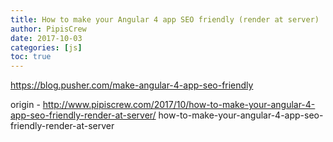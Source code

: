 ```yaml
---
title: How to make your Angular 4 app SEO friendly (render at server)
author: PipisCrew
date: 2017-10-03
categories: [js]
toc: true
---
```


https://blog.pusher.com/make-angular-4-app-seo-friendly

origin - http://www.pipiscrew.com/2017/10/how-to-make-your-angular-4-app-seo-friendly-render-at-server/ how-to-make-your-angular-4-app-seo-friendly-render-at-server